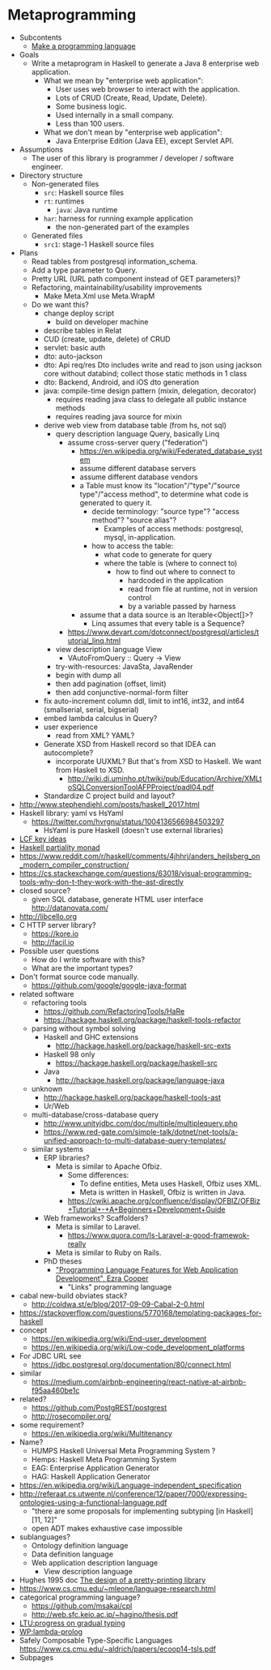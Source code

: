 # Metaprogramming

- Subcontents
    - [Make a programming language](doc/lang.md)
- Goals
    - Write a metaprogram in Haskell to generate a Java 8 enterprise web application.
        - What we mean by "enterprise web application":
            - User uses web browser to interact with the application.
            - Lots of CRUD (Create, Read, Update, Delete).
            - Some business logic.
            - Used internally in a small company.
            - Less than 100 users.
        - What we don't mean by "enterprise web application":
            - Java Enterprise Edition (Java EE), except Servlet API.
- Assumptions
    - The user of this library is programmer / developer / software engineer.
- Directory structure
    - Non-generated files
        - `src`: Haskell source files
        - `rt`: runtimes
            - `java`: Java runtime
        - `har`: harness for running example application
            - the non-generated part of the examples
    - Generated files
        - `src1`: stage-1 Haskell source files
- Plans
    - Read tables from postgresql information_schema.
    - Add a type parameter to Query.
    - Pretty URL (URL path component instead of GET parameters)?
    - Refactoring, maintainability/usability improvements
        - Make Meta.Xml use Meta.WrapM
    - Do we want this?
        - change deploy script
            - build on developer machine
        - describe tables in Relat
        - CUD (create, update, delete) of CRUD
        - servlet: basic auth
        - dto: auto-jackson
        - dto: Api req/res Dto includes write and read to json using jackson core without databind; collect those static methods in 1 class
        - dto: Backend, Android, and iOS dto generation
        - java: compile-time design pattern (mixin, delegation, decorator)
            - requires reading java class to delegate all public instance methods
            - requires reading java source for mixin
        - derive web view from database table (from hs, not sql)
            - query description language Query, basically Linq
                - assume cross-server query ("federation")
                    - https://en.wikipedia.org/wiki/Federated_database_system
                    - assume different database servers
                    - assume different database vendors
                    - a Table must know its "location"/"type"/"source type"/"access method",
                    to determine what code is generated to query it.
                        - decide terminology: "source type"? "access method"? "source alias"?
                            - Examples of access methods: postgresql, mysql, in-application.
                        - how to access the table:
                            - what code to generate for query
                            - where the table is (where to connect to)
                                - how to find out where to connect to
                                    - hardcoded in the application
                                    - read from file at runtime, not in version control
                                    - by a variable passed by harness
                    - assume that a data source is an Iterable<Object[]>?
                        - Linq assumes that every table is a Sequence?
                - https://www.devart.com/dotconnect/postgresql/articles/tutorial_linq.html
            - view description language View
                - VAutoFromQuery :: Query -> View
            - try-with-resources: JavaSta, JavaRender
            - begin with dump all
            - then add pagination (offset, limit)
            - then add conjunctive-normal-form filter
        - fix auto-increment column ddl, limit to int16, int32, and int64 (smallserial, serial, bigserial)
        - embed lambda calculus in Query?
        - user experience
            - read from XML? YAML?
        - Generate XSD from Haskell record so that IDEA can autocomplete?
            - incorporate UUXML? But that's from XSD to Haskell. We want from Haskell to XSD.
                - http://wiki.di.uminho.pt/twiki/pub/Education/Archive/XMLtoSQLConversionToolAFPProject/padl04.pdf
        - Standardize C project build and layout?
- http://www.stephendiehl.com/posts/haskell_2017.html
- Haskell library: yaml vs HsYaml
    - https://twitter.com/hvrgnu/status/1004136566984503297
        - HsYaml is pure Haskell (doesn't use external libraries)
- [LCF key ideas](https://www.cl.cam.ac.uk/~jrh13/slides/manchester-12sep01/slides.pdf)
- [Haskell partiality monad](https://gist.github.com/puffnfresh/6222797)
- https://www.reddit.com/r/haskell/comments/4jhhrj/anders_hejlsberg_on_modern_compiler_construction/
- https://cs.stackexchange.com/questions/63018/visual-programming-tools-why-don-t-they-work-with-the-ast-directly
- closed source?
    - given SQL database, generate HTML user interface http://datanovata.com/
- http://libcello.org
- C HTTP server library?
    - https://kore.io
    - http://facil.io
- Possible user questions
    - How do I write software with this?
    - What are the important types?
- Don't format source code manually.
    - https://github.com/google/google-java-format
- related software
    - refactoring tools
        - https://github.com/RefactoringTools/HaRe
        - https://hackage.haskell.org/package/haskell-tools-refactor
    - parsing without symbol solving
        - Haskell and GHC extensions
            - http://hackage.haskell.org/package/haskell-src-exts
        - Haskell 98 only
            - https://hackage.haskell.org/package/haskell-src
        - Java
            - http://hackage.haskell.org/package/language-java
    - unknown
        - http://hackage.haskell.org/package/haskell-tools-ast
        - Ur/Web
    - multi-database/cross-database query
        - http://www.unityjdbc.com/doc/multiple/multiplequery.php
        - https://www.red-gate.com/simple-talk/dotnet/net-tools/a-unified-approach-to-multi-database-query-templates/
    - similar systems
        - ERP libraries?
            - Meta is similar to Apache Ofbiz.
                - Some differences:
                    - To define entities, Meta uses Haskell, Ofbiz uses XML.
                    - Meta is written in Haskell, Ofbiz is written in Java.
                - https://cwiki.apache.org/confluence/display/OFBIZ/OFBiz+Tutorial+-+A+Beginners+Development+Guide
        - Web frameworks? Scaffolders?
            - Meta is similar to Laravel.
                - https://www.quora.com/Is-Laravel-a-good-framewok-really
            - Meta is similar to Ruby on Rails.
        - PhD theses
            - ["Programming Language Features for Web Application Development", Ezra Cooper](http://citeseerx.ist.psu.edu/viewdoc/download?doi=10.1.1.422.5683&rep=rep1&type=pdf)
                - "Links" programming language
- cabal new-build obviates stack?
    - http://coldwa.st/e/blog/2017-09-09-Cabal-2-0.html
- https://stackoverflow.com/questions/5770168/templating-packages-for-haskell
- concept
    - https://en.wikipedia.org/wiki/End-user_development
    - https://en.wikipedia.org/wiki/Low-code_development_platforms
- For JDBC URL see
    - https://jdbc.postgresql.org/documentation/80/connect.html
- similar
    - https://medium.com/airbnb-engineering/react-native-at-airbnb-f95aa460be1c
- related?
    - https://github.com/PostgREST/postgrest
    - http://rosecompiler.org/
- some requirement?
    - https://en.wikipedia.org/wiki/Multitenancy
- Name?
    - HUMPS Haskell Universal Meta Programming System ?
    - Hemps: Haskell Meta Programming System
    - EAG: Enterprise Application Generator
    - HAG: Haskell Application Generator
- https://en.wikipedia.org/wiki/Language-independent_specification
- http://referaat.cs.utwente.nl/conference/12/paper/7000/expressing-ontologies-using-a-functional-language.pdf
    - "there are some proposals for implementing subtyping [in Haskell] [11, 12]"
    - open ADT makes exhaustive case impossible
- sublanguages?
    - Ontology definition language
    - Data definition language
    - Web application description language
        - View description language
- Hughes 1995 doc [The design of a pretty-printing library](http://belle.sourceforge.net/doc/hughes95design.pdf)
- https://www.cs.cmu.edu/~mleone/language-research.html
- categorical programming language?
    - https://github.com/msakai/cpl
    - http://web.sfc.keio.ac.jp/~hagino/thesis.pdf
- [LTU:progress on gradual typing](http://lambda-the-ultimate.org/node/5292)
- [WP:lambda-prolog](https://en.wikipedia.org/wiki/%CE%9BProlog)
- Safely Composable Type-Specific Languages https://www.cs.cmu.edu/~aldrich/papers/ecoop14-tsls.pdf
- Subpages
